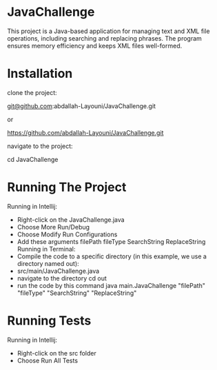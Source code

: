 # JavaChallenge
This project is a Java-based application for managing text and XML file operations, including searching and replacing phrases. The program ensures memory efficiency and keeps XML files well-formed.
# Installation
clone the project: 

git@github.com:abdallah-Layouni/JavaChallenge.git

or

https://github.com/abdallah-Layouni/JavaChallenge.git

navigate to the project:

cd JavaChallenge

# Running The Project

Running in Intellij:
- Right-click on the JavaChallenge.java 
- Choose More Run/Debug 
- Choose Modify Run Configurations
- Add these arguments filePath fileType SearchString ReplaceString  
Running in Terminal:
- Compile the code to a specific directory (in this example, we use a directory named out):
- src/main/JavaChallenge.java 
- navigate to the directory cd out
- run the code by this command java main.JavaChallenge "filePath" "fileType" "SearchString" "ReplaceString"

# Running Tests

Running in Intellij:
- Right-click on the src folder
- Choose Run All Tests